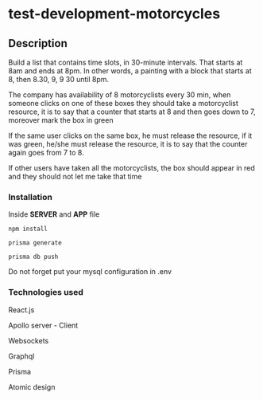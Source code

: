 # test-development-motorcycles

## Description

Build a list that contains time slots, in 30-minute intervals. That starts at 8am and ends at 8pm. In other words, a painting with a block that starts at 8, then 8.30, 9, 9 30 until 8pm.

The company has availability of 8 motorcyclists every 30 min, when someone clicks on one of these boxes they should take a motorcyclist resource, it is to say that a counter that starts at 8 and then goes down to 7, moreover mark the box in green

If the same user clicks on the same box, he must release the resource, if it was green, he/she must release the resource, it is to say that the counter again goes from 7 to 8.

If other users have taken all the motorcyclists, the box should appear in red and they should not let me take that time

### Installation

Inside **SERVER** and **APP** file

```
npm install
```
```
prisma generate
```
```
prisma db push
```
Do not forget put your mysql configuration in .env

### Technologies used
React.js

Apollo server - Client

Websockets

Graphql

Prisma

Atomic design

